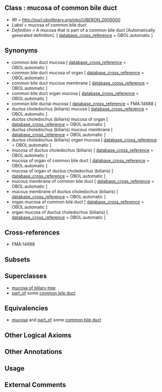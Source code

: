 
## Class : mucosa of common bile duct

 * *IRI* = http://purl.obolibrary.org/obo/UBERON_0005000
 * *Label* = mucosa of common bile duct
 * *Definition* = A mucosa that is part of a common bile duct [Automatically generated definition]. [ [database_cross_reference](../../ef/oboInOwl#hasDbXref.md) = OBOL:automatic ]

## Synonyms

 * common bile duct mucosa [ [database_cross_reference](../../ef/oboInOwl#hasDbXref.md) = OBOL:automatic ]
 * common bile duct mucosa of organ [ [database_cross_reference](../../ef/oboInOwl#hasDbXref.md) = OBOL:automatic ]
 * common bile duct mucous membrane [ [database_cross_reference](../../ef/oboInOwl#hasDbXref.md) = OBOL:automatic ]
 * common bile duct organ mucosa [ [database_cross_reference](../../ef/oboInOwl#hasDbXref.md) = OBOL:automatic ]
 * common bile ductal mucosa [ [database_cross_reference](../../ef/oboInOwl#hasDbXref.md) = FMA:14688 ]
 * ductus choledochus (biliaris) mucosa [ [database_cross_reference](../../ef/oboInOwl#hasDbXref.md) = OBOL:automatic ]
 * ductus choledochus (biliaris) mucosa of organ [ [database_cross_reference](../../ef/oboInOwl#hasDbXref.md) = OBOL:automatic ]
 * ductus choledochus (biliaris) mucous membrane [ [database_cross_reference](../../ef/oboInOwl#hasDbXref.md) = OBOL:automatic ]
 * ductus choledochus (biliaris) organ mucosa [ [database_cross_reference](../../ef/oboInOwl#hasDbXref.md) = OBOL:automatic ]
 * mucosa of ductus choledochus (biliaris) [ [database_cross_reference](../../ef/oboInOwl#hasDbXref.md) = OBOL:automatic ]
 * mucosa of organ of common bile duct [ [database_cross_reference](../../ef/oboInOwl#hasDbXref.md) = OBOL:automatic ]
 * mucosa of organ of ductus choledochus (biliaris) [ [database_cross_reference](../../ef/oboInOwl#hasDbXref.md) = OBOL:automatic ]
 * mucous membrane of common bile duct [ [database_cross_reference](../../ef/oboInOwl#hasDbXref.md) = OBOL:automatic ]
 * mucous membrane of ductus choledochus (biliaris) [ [database_cross_reference](../../ef/oboInOwl#hasDbXref.md) = OBOL:automatic ]
 * organ mucosa of common bile duct [ [database_cross_reference](../../ef/oboInOwl#hasDbXref.md) = OBOL:automatic ]
 * organ mucosa of ductus choledochus (biliaris) [ [database_cross_reference](../../ef/oboInOwl#hasDbXref.md) = OBOL:automatic ]

## Cross-references

 * FMA:14688

## Subsets


## Superclasses

 * [mucosa of biliary tree](../../UBERON/99/UBERON_0004999.md)
 * [part_of](../../BFO/50/BFO_0000050.md) some [common bile duct](../../UBERON/74/UBERON_0001174.md)

## Equivalencies

 * [mucosa](../../UBERON/44/UBERON_0000344.md) and [part_of](../../BFO/50/BFO_0000050.md) some [common bile duct](../../UBERON/74/UBERON_0001174.md)

## Other Logical Axioms


## Other Annotations


## Usage


## External Comments

